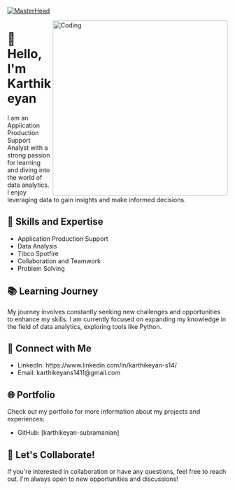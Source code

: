 [![MasterHead](https://camo.githubusercontent.com/ba9f3bd30647e352a3f5e1e45eb45c6ec7bad6155cd16aaedf4a426738da0ca5/68747470733a2f2f696e646f616e616c79746963612e636f6d2f7374617469632f696d616765732f62616e6e6572722e676966)](karthikeyan-subramanian.io)




<img align="right" alt="Coding" width="400" src="https://cdn.dribbble.com/users/2520294/screenshots/7269423/alaminxyz.gif">

</head>

<body>

  <h1>👋 Hello, I'm Karthikeyan</h1>

  <p>I am an Application Production Support Analyst with a strong passion for learning and diving into the world of data analytics. I enjoy leveraging data to gain insights and make informed decisions.</p>

  <h2>🚀 Skills and Expertise</h2>

  <ul>
    <li>Application Production Support</li>
    <li>Data Analysis</li>
    <li>Tibco Spotfire</li>
    <li>Collaboration and Teamwork</li>
    <li>Problem Solving</li>
  </ul>

  <h2>📚 Learning Journey</h2>

  <p>My journey involves constantly seeking new challenges and opportunities to enhance my skills. I am currently focused on expanding my knowledge in the field of data analytics, exploring tools like Python.</p>

  <h2>🔗 Connect with Me</h2>

  <ul>
    <li><i class="fab fa-linkedin social-icons"></i> LinkedIn: https://www.linkedin.com/in/karthikeyan-s14/</li>
    <li><i class="fas fa-envelope social-icons"></i> Email: karthikeyans1411@gmail.com</li>
  </ul>

  <h2>🌐 Portfolio</h2>

  <p>Check out my portfolio for more information about my projects and experiences:</p>

  <ul>
    <li>GitHub: [karthikeyan-subramanian]</li>
    
  </ul>

  <h2>🤝 Let's Collaborate!</h2>

  <p>If you're interested in collaboration or have any questions, feel free to reach out. I'm always open to new opportunities and discussions!</p>

</body>

</html>
